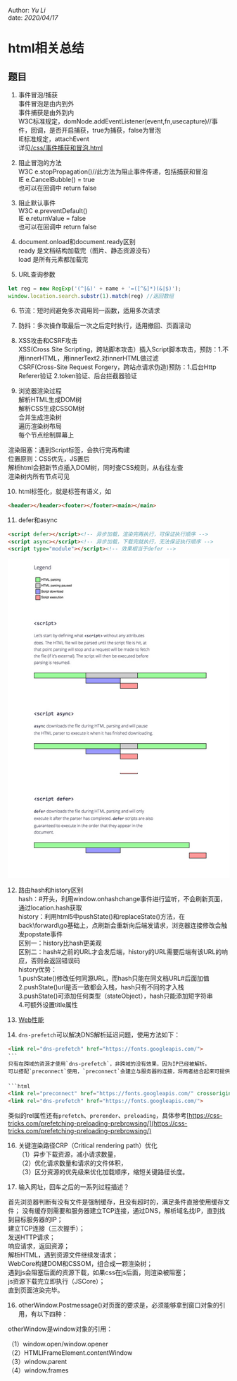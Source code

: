 Author: _Yu Li_    
date: _2020/04/17_    
    
# html相关总结    
    
## 题目    
    
1. 事件冒泡/捕获    
事件冒泡是由内到外    
事件捕获是由外到内    
W3C标准规定，domNode.addEventListener(event,fn,usecapture)//事件，回调，是否开启捕获，true为捕获，false为冒泡    
IE标准规定，attachEvent    
详见<a href="/css/事件捕获和冒泡.html" target="_blank">/css/事件捕获和冒泡.html</a>    
    
2. 阻止冒泡的方法    
W3C e.stopPropagation()//此方法为阻止事件传递，包括捕获和冒泡    
IE e.CancelBubble() = true    
也可以在回调中 return false    
    
3. 阻止默认事件    
W3C e.preventDefault()    
IE e.returnValue = false    
也可以在回调中 return false    
    
4. document.onload和document.ready区别    
ready 是文档结构加载完（图片、静态资源没有）    
load 是所有元素都加载完    
    
5. URL查询参数    
```javascript    
let reg = new RegExp('(^|&)' + name + '=([^&]*)(&|$)');  
window.location.search.substr(1).match(reg) //返回数组  
```  
6. 节流：短时间避免多次调用同一函数，适用多次请求  
  
7. 防抖：多次操作取最后一次之后定时执行，适用撤回、页面滚动  
  
8. XSS攻击和CSRF攻击  
XSS(Cross Site Scripting，跨站脚本攻击）插入Script脚本攻击，预防：1.不用innerHTML，用innerText2.对innerHTML做过滤  
CSRF(Cross-Site Request Forgery，跨站点请求伪造)预防：1.后台Http Referer验证 2.token验证、后台拦截器验证  
  
9. 浏览器渲染过程  
解析HTML生成DOM树  
解析CSS生成CSSOM树  
合并生成渲染树  
遍历渲染树布局  
每个节点绘制屏幕上  
  
渲染阻塞：遇到Script标签，会执行完再构建  
位置原则：CSS优先，JS置后  
解析html会把新节点插入DOM树，同时查CSS规则，从右往左查  
渲染树内所有节点可见  
  
10. html标签化，就是标签有语义，如  
```html  
<header></header><footer></footer><main></main>  
```  
  
11. defer和async  
```html  
<script defer></script><!-- 异步加载，渲染完再执行，可保证执行顺序 -->  
<script async></script><!-- 异步加载，下载完就执行，无法保证执行顺序 -->  
<script type="module"></script><!-- 效果相当于defer -->  
```  
![](/static/imgs/defer_async.jpg)
  
12. 路由hash和history区别  
hash：#开头，利用window.onhashchange事件进行监听，不会刷新页面，通过location.hash获取  
history：利用html5中pushState()和replaceState()方法，在back\forward\go基础上，点刷新会重新向后端发请求，浏览器连接修改会触发popstate事件  
区别一：history比hash更美观  
区别二：hash#之前的URL才会发后端，history的URL需要后端有该URL的响应，否则会返回错误码  
history优势：  
1.pushState()修改任何同源URL，而hash只能在同文档URL#后面加值  
2.pushState()url是否一致都会入栈，hash只有不同的才入栈  
3.pushState()可添加任何类型（stateObject），hash只能添加短字符串  
4.可额外设置title属性  

13. [Web性能](https://developer.mozilla.org/zh-CN/docs/Web/Performance)  

14. `dns-prefetch`可以解决DNS解析延迟问题，使用方法如下：

```html
<link rel="dns-prefetch" href="https://fonts.googleapis.com/">
```　　
只有在跨域的资源才使用`dns-prefetch`，非跨域的没有效果，因为IP已经被解析。　　
可以搭配`preconnect`使用，`preconnect`会建立与服务器的连接，将两者结合起来可提供机会，进一步减少跨源请求的感知延迟。

```html
<link rel="preconnect" href="https://fonts.googleapis.com/" crossorigin>
<link rel="dns-prefetch" href="https://fonts.googleapis.com/">
```  
类似的rel属性还有`prefetch`、`prerender`、`preloading`，具体参考[https://css-tricks.com/prefetching-preloading-prebrowsing/](https://css-tricks.com/prefetching-preloading-prebrowsing/)

16. 关键渲染路径CRP（Critical rendering path）优化  
（1）异步下载资源，减小请求数量，  
（2）优化请求数量和请求的文件体积，  
（3）区分资源的优先级来优化加载顺序，缩短关键路径长度。  

15. 输入网址，回车之后的一系列过程描述？

首先浏览器判断有没有文件是强制缓存，且没有超时的，满足条件直接使用缓存文件；
没有缓存则需要和服务器建立TCP连接，通过DNS，解析域名找IP，直到找到目标服务器的IP；  
建立TCP连接（三次握手）；  
发送HTTP请求；  
响应请求，返回资源；  
解析HTML，遇到资源文件继续发请求；  
WebCore构建DOM和CSSOM，组合成一颗渲染树；  
遇到js会阻塞后面的资源下载，如果css在js后面，则渲染被阻塞；  
js资源下载完立即执行（JSCore）；  
直到页面渲染完毕。  

16. otherWindow.Postmessage()对页面的要求是，必须能够拿到窗口对象的引用，有以下四种：

otherWindow是window对象的引用：

（1）window.open/window.opener  
（2）HTMLIFrameElement.contentWindow  
（3）window.parent  
（4）window.frames  
